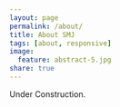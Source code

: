 ```yaml
---
layout: page
permalink: /about/
title: About SMJ
tags: [about, responsive]
image:
  feature: abstract-5.jpg
share: true
---
```


Under Construction.